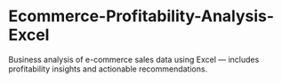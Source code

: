 # Ecommerce-Profitability-Analysis-Excel
Business analysis of e-commerce sales data using Excel — includes profitability insights and actionable recommendations.
